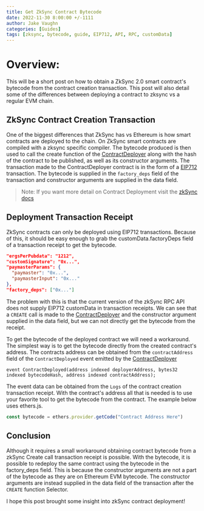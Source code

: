 ```yaml
---
title: Get ZkSync Contract Bytecode
date: 2022-11-30 8:00:00 +/-1111
author: Jake Vaughn
categories: [Guides]
tags: [zksync, bytecode, guide, EIP712, API, RPC, customData]
---
```


# Overview:
This will be a short post on how to obtain a ZkSync 2.0 smart contract's bytecode from the contract creation transaction. This post will also detail some of the differences between deploying a contract to zksync vs a regular EVM chain.

## ZkSync Contract Creation Transaction
One of the biggest differences that ZkSync has vs Ethereum is how smart contracts are deployed to the chain. On ZkSync smart contracts are compiled with a zksync specific compiler. The bytecode produced is then used to call the create function of the [ContractDeployer](https://v2-docs.zksync.io/dev/developer-guides/contracts/system-contracts.html#contractdeployer) along with the hash of the contract to be published, as well as its constructor arguments. The transaction made to the ContractDeployer contract is in the form of a [EIP712](https://v2-docs.zksync.io/api/api.html#eip712) transaction. The bytecode is supplied in the `factory_deps` field of the transaction and constructor arguments are supplied in the data field.
> Note: If you want more detail on Contract Deployment visit the [zkSync docs](https://v2-docs.zksync.io/dev/developer-guides/contracts/contracts.html#solidity-vyper-support)

## Deployment Transaction Receipt
ZkSync contracts can only be deployed using EIP712 transactions. Because of this, it should be easy enough to grab the customData.factoryDeps field of a transaction receipt to get the bytecode. 
```json
"ergsPerPubdata": "1212",
"customSignature": "0x...",
"paymasterParams": {
  "paymaster": "0x...",
  "paymasterInput": "0x..."
},
"factory_deps": ["0x..."]
```
The problem with this is that the current version of the zkSync RPC API does not supply EIP712 customData in transaction receipts. We can see that a `CREATE` call is made to the [ContractDeployer](https://v2-docs.zksync.io/dev/developer-guides/contracts/system-contracts.html#contractdeployer) and the constructor argument supplied in the data field, but we can not directly get the bytecode from the receipt.

To get the bytecode of the deployed contract we will need a workaround. The simplest way is to get the bytecode directly from the created contract's address. The contracts address can be obtained from the `contractAddress` field of the `ContractDeployed` event emitted by the [ContractDeployer](https://v2-docs.zksync.io/dev/developer-guides/contracts/system-contracts.html#contractdeployer)

```solidity
event ContractDeployed(address indexed deployerAddress, bytes32 indexed bytecodeHash, address indexed contractAddress);
```

The event data can be obtained from the `Logs` of the contract creation transaction receipt. With the contract's address all that is needed is to use your favorite tool to get the bytecode from the contract. The example below uses ethers.js.

```typescript
const bytecode = ethers.provider.getCode("Contract Address Here")
```

## Conclusion
Although it requires a small workaround obtaining contract bytecode from a zkSync Create call transaction receipt is possible. With the bytecode, it is possible to redeploy the same contract using the bytecode in the factory_deps field. This is because the constructor arguments are not a part of the bytecode as they are on Ethereum EVM bytecode. The constructor arguments are instead supplied in the data field of the transaction after the `CREATE` function Selector.

I hope this post brought some insight into zkSync contract deployment!
